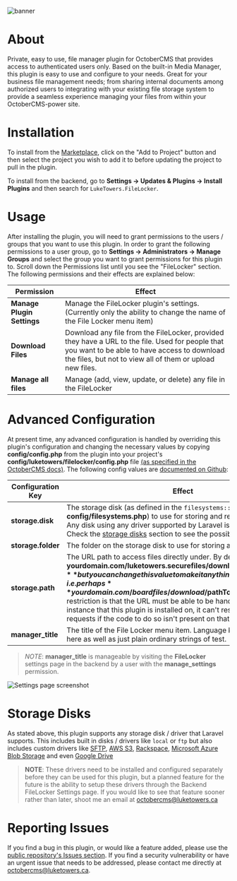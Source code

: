 ![banner](https://cloud.githubusercontent.com/assets/7253840/26084852/93c67d0a-399c-11e7-8370-45bd51bb8003.png)

# About

Private, easy to use, file manager plugin for OctoberCMS that provides access to authenticated users only. Based on the built-in Media Manager, this plugin is easy to use and configure to your needs. Great for your business file management needs; from sharing internal documents among authorized users to integrating with your existing file storage system to provide a seamless experience managing your files from within your OctoberCMS-power site.

# Installation

To install from the [Marketplace](https://octobercms.com/plugin/luketowers-filelocker), click on the "Add to Project" button and then select the project you wish to add it to before updating the project to pull in the plugin.

To install from the backend, go to **Settings -> Updates & Plugins -> Install Plugins** and then search for `LukeTowers.FileLocker`.

# Usage

After installing the plugin, you will need to grant permissions to the users / groups that you want to use this plugin. In order to grant the following permissions to a user group, go to **Settings -> Administrators -> Manage Groups** and select the group you want to grant permissions for this plugin to. Scroll down the Permissions list until you see the "FileLocker" section. The following permissions and their effects are explained below:

Permission | Effect
------------- | -------------
**Manage Plugin Settings** |  Manage the FileLocker plugin's settings. (Currently only the ability to change the name of the File Locker menu item)
**Download Files** | Download any file from the FileLocker, provided they have a URL to the file. Used for people that you want to be able to have access to download the files, but not to view all of them or upload new files.
**Manage all files** | Manage (add, view, update, or delete) any file in the FileLocker

# Advanced Configuration

At present time, any advanced configuration is handled by overriding this plugin's configuration and changing the necessary values by copying **config/config.php** from the plugin into your project's **config/luketowers/filelocker/config.php** file [(as specified in the OctoberCMS docs)](http://octobercms.com/docs/plugin/settings#file-configuration). The following config values are [documented on Github](https://github.com/LukeTowers/oc-filelocker-plugin/blob/master/config/config.php):

Configuration Key | Effect
------------- | -------------
**storage.disk** |  The storage disk (as defined in the `filesystems::disks` config - **config/filesystems.php**) to use for storing and retrieving files from. Any disk using any driver supported by Laravel is supported here. Check the [storage disks](#storage-disks) section to see the possibilities here.
**storage.folder** | The folder on the storage disk to use for storing and retrieving files.
**storage.path** | The URL path to access files directly under. By default it is **yourdomain.com/luketowers.securefiles/download/$pathToFileHere** but you can change this value to make it anything you want; i.e. perhaps **yourdomain.com/boardfiles/download/$pathToFileHere**. The only restriction is that the URL must be able to be handled by the October instance that this plugin is installed on, it can't respond to download requests if the code to do so isn't present on that server.
**manager_title** | The title of the File Locker menu item. Language keys are acceptable here as well as just plain ordinary strings of test.

> *NOTE*: **manager_title** is manageable by visiting the **FileLocker** settings page in the backend by a user with the **manage_settings** permission.

![Settings page screenshot](https://cloud.githubusercontent.com/assets/7253840/26083754/bb065de8-3994-11e7-88b9-b5dbc8a32466.png)

<a name="storage-disks"></a>
# Storage Disks

As stated above, this plugin supports any storage disk / driver that Laravel supports. This includes built in disks / drivers like `local` or `ftp` but also includes custom drivers like [SFTP](https://github.com/thephpleague/flysystem-sftp), [AWS S3](http://octobercms.com/plugin/october-drivers), [Rackspace](http://octobercms.com/plugin/october-drivers), [Microsoft Azure Blob Storage](http://octobercms.com/plugin/pvaass-azurefiledriver) and even [Google Drive](https://gist.github.com/ivanvermeyen/cc7c59c185daad9d4e7cb8c661d7b89b)

> **NOTE**: These drivers need to be installed and configured separately before they can be used for this plugin, but a planned feature for the future is the ability to setup these drivers through the Backend FileLocker Settings page. If you would like to see that feature sooner rather than later, shoot me an email at octobercms@luketowers.ca

# Reporting Issues

If you find a bug in this plugin, or would like a feature added, please use the [public repository's Issues section](https://github.com/LukeTowers/oc-filelocker-plugin-issues/issues). If you find a security vulnerability or have an urgent issue that needs to be addressed, please contact me directly at octobercms@luketowers.ca.

